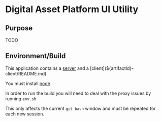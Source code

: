 Digital Asset Platform UI Utility
=================================

Purpose
-----------------
TODO

Environment/Build
-----------------

This application contains a [server](${artifactId}-server/README.md) and a [client](${artifactId}-client/README.md)

You must install [node](https://nodejs.org/) 

In order to run the build you will need to deal with the proxy issues by running `env.sh`

This only affects the current `git bash` window and must be repeated for each new session.

